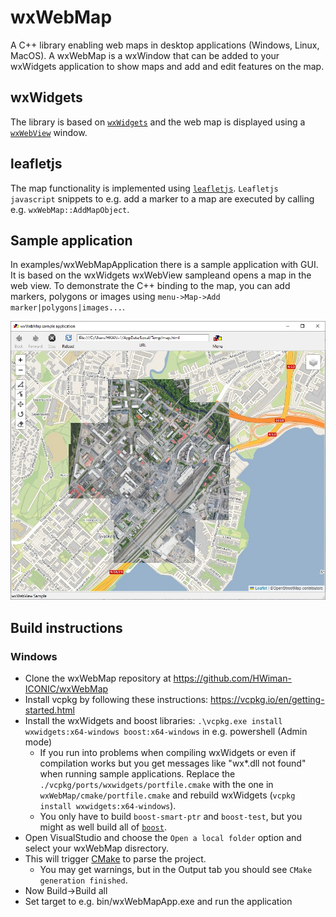 # wxWebMap
A C++ library enabling web maps in desktop applications (Windows, Linux, MacOS). 
A wxWebMap is a wxWindow that can be added to your wxWidgets application to show maps and add and edit features on the map.

## wxWidgets
The library is based on [```wxWidgets```](http://www.wxwidgets.org) and the web map is displayed using a [```wxWebView```](https://docs.wxwidgets.org/3.0/classwx_web_view.html) window.

## leafletjs
The map functionality is implemented using [```leafletjs```](https://leafletjs.com/). ```Leafletjs javascript``` snippets to e.g. add a marker to a map are executed by calling e.g. ```wxWebMap::AddMapObject```. 

## Sample application
In examples/wxWebMapApplication there is a sample application with GUI. It is based on the wxWidgets wxWebView sampleand opens a map in the web view. 
To demonstrate the C++ binding to the map, you can add markers, polygons or images using ```menu->Map->Add marker|polygons|images...```.

![wxWebMapApp](wxWebMapApplication.jpg "wxWebMapApplication")

## Build instructions

### Windows
* Clone the wxWebMap repository at https://github.com/HWiman-ICONIC/wxWebMap
* Install vcpkg by following these instructions: https://vcpkg.io/en/getting-started.html
* Install the wxWidgets and boost libraries: ```.\vcpkg.exe install wxwidgets:x64-windows boost:x64-windows``` in e.g. powershell (Admin mode)
    * If you run into problems when compiling wxWidgets or even if compilation works but you get messages like "wx*.dll not found" when running sample applications. Replace the ```./vcpkg/ports/wxwidgets/portfile.cmake``` with the one in ```wxWebMap/cmake/portfile.cmake``` and rebuild wxWidgets (```vcpkg install wxwidgets:x64-windows```).
    * You only have to build ```boost-smart-ptr``` and ```boost-test```, but you might as well build all of [```boost```](https://www.boost.org/). 
* Open VisualStudio and choose the ```Open a local folder``` option and select your wxWebMap disrectory.
* This will trigger [CMake](https://cmake.org/) to parse the project. 
    * You may get warnings, but in the Output tab you should see ```CMake generation finished```.
* Now Build->Build all
* Set target to e.g. bin/wxWebMapApp.exe and run the application
